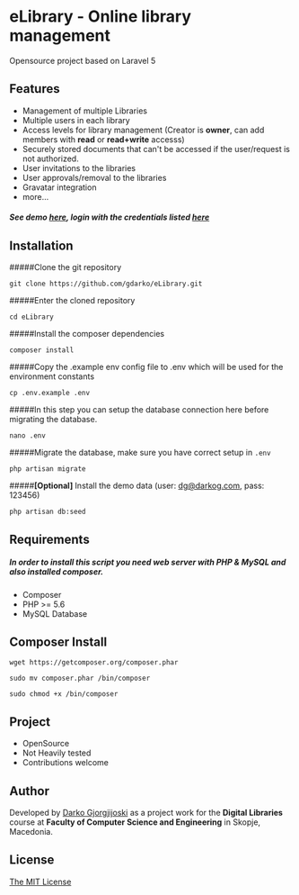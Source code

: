 # eLibrary - Online library management
Opensource project based on Laravel 5

## Features
* Management of multiple Libraries
* Multiple users in each library
* Access levels for library management (Creator is **owner**, can add members with **read** or **read+write** accesss)
* Securely stored documents that can't be accessed if the user/request is not authorized.
* User invitations to the libraries
* User approvals/removal to the libraries
* Gravatar integration
* more...

##### See demo [here](http://elibrary.apps.darkog.com/), login with the credentials listed [here](https://github.com/gdarko/eLibrary/blob/master/database/seeds/UserSeeder.php)

## Installation

#####Clone the git repository
```
git clone https://github.com/gdarko/eLibrary.git
```
#####Enter the cloned repository

```
cd eLibrary
```

#####Install the composer dependencies

```
composer install
```

#####Copy the .example env config file to .env which will be used for the environment constants
```
cp .env.example .env
```

#####In this step you can setup the database connection here before migrating the database.
``` 
nano .env
```

#####Migrate the database, make sure you have correct setup in ```.env```
```
php artisan migrate
```

#####**[Optional]** Install the demo data (user: dg@darkog.com, pass: 123456)
``` 
php artisan db:seed
```

## Requirements

##### In order to install this script you need web server with PHP & MySQL and also installed composer.

* Composer
* PHP >= 5.6
* MySQL Database

## Composer Install
``` 
wget https://getcomposer.org/composer.phar
```
``` 
sudo mv composer.phar /bin/composer 
```
``` 
sudo chmod +x /bin/composer
```

## Project
* OpenSource
* Not Heavily tested
* Contributions welcome

## Author
Developed by [Darko Gjorgjijoski](http://github.com/gdarko) as a project work for the **Digital Libraries** course at **Faculty of Computer Science and Engineering** in Skopje, Macedonia.

## License
[The MIT License](https://opensource.org/licenses/MIT)

